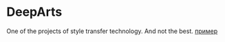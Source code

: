# DeepArts
One of the projects of style transfer technology. And not the best.
[пример](http://example.com/ "Необязательная подсказка")
